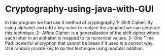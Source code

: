 # Cryptography-using-java-with-GUI 
In this program we had use 3 method of cryptography
1-	Shift Cipher: By using alphabet and add a key value to replace the alphabet we can generate this technique.
2-	Affine Cipher: is a generalization of the shift cipher where each letter in an alphabet is mapped to its numerical values.
3-	One Time Pad: powerful encryption that cannot be break if it used in a correct way. Use random private key to do this technique using modular addition.
